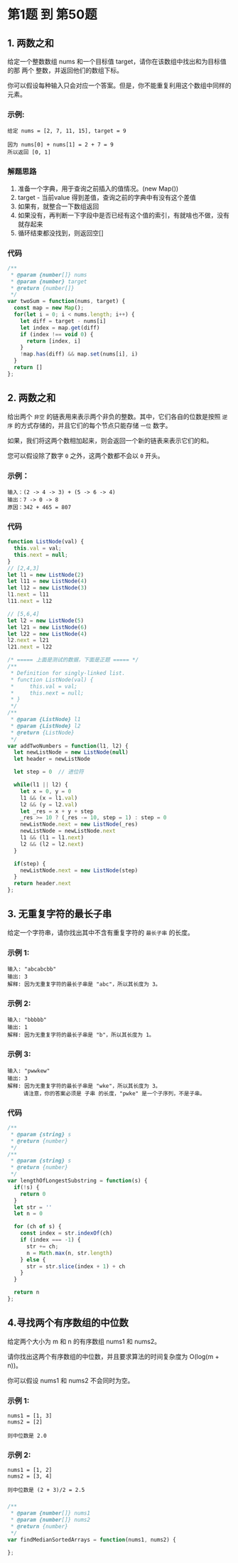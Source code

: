 # 第1题 到 第50题

## 1. 两数之和

给定一个整数数组 nums 和一个目标值 target，请你在该数组中找出和为目标值的那 两个 整数，并返回他们的数组下标。

你可以假设每种输入只会对应一个答案。但是，你不能重复利用这个数组中同样的元素。

### 示例:

```
给定 nums = [2, 7, 11, 15], target = 9

因为 nums[0] + nums[1] = 2 + 7 = 9
所以返回 [0, 1]
```

### 解题思路
1. 准备一个字典，用于查询之前插入的值情况。(new Map())
2. target - 当前value 得到差值，查询之前的字典中有没有这个差值
3. 如果有，就整合一下数组返回
4. 如果没有，再判断一下字段中是否已经有这个值的索引，有就啥也不做，没有就存起来
5. 循环结束都没找到，则返回空[]

### 代码
```js
/**
 * @param {number[]} nums
 * @param {number} target
 * @return {number[]}
 */
var twoSum = function(nums, target) {
  const map = new Map();
  for(let i = 0; i < nums.length; i++) {
    let diff = target - nums[i]
    let index = map.get(diff)
    if (index !== void 0) {
      return [index, i]
    }
    !map.has(diff) && map.set(nums[i], i)
  }
  return []
};
```

## 2. 两数之和

给出两个 `非空` 的链表用来表示两个非负的整数。其中，它们各自的位数是按照 `逆序` 的方式存储的，并且它们的每个节点只能存储 `一位` 数字。

如果，我们将这两个数相加起来，则会返回一个新的链表来表示它们的和。

您可以假设除了数字 `0` 之外，这两个数都不会以 `0` 开头。

### 示例：
```
输入：(2 -> 4 -> 3) + (5 -> 6 -> 4)
输出：7 -> 0 -> 8
原因：342 + 465 = 807
```

### 代码
```js
function ListNode(val) {
  this.val = val;
  this.next = null;
}
// [2,4,3]
let l1 = new ListNode(2)
let l11 = new ListNode(4)
let l12 = new ListNode(3)
l1.next = l11
l11.next = l12

// [5,6,4]
let l2 = new ListNode(5)
let l21 = new ListNode(6)
let l22 = new ListNode(4)
l2.next = l21
l21.next = l22

/* ===== 上面是测试的数据，下面是正题 ===== */
/**
 * Definition for singly-linked list.
 * function ListNode(val) {
 *     this.val = val;
 *     this.next = null;
 * }
 */
/**
 * @param {ListNode} l1
 * @param {ListNode} l2
 * @return {ListNode}
 */
var addTwoNumbers = function(l1, l2) {
  let newListNode = new ListNode(null)
  let header = newListNode

  let step = 0  // 进位符

  while(l1 || l2) {
    let x = 0, y = 0
    l1 && (x = l1.val)
    l2 && (y = l2.val)
    let _res = x + y + step
    _res >= 10 ? (_res -= 10, step = 1) : step = 0
    newListNode.next = new ListNode(_res)
    newListNode = newListNode.next
    l1 && (l1 = l1.next)
    l2 && (l2 = l2.next)
  }

  if(step) {
    newListNode.next = new ListNode(step)
  }
  return header.next
};
```


## 3. 无重复字符的最长子串
给定一个字符串，请你找出其中不含有重复字符的 `最长子串` 的长度。

### 示例 1:
```
输入: "abcabcbb"
输出: 3 
解释: 因为无重复字符的最长子串是 "abc"，所以其长度为 3。
```

### 示例 2:
```
输入: "bbbbb"
输出: 1
解释: 因为无重复字符的最长子串是 "b"，所以其长度为 1。
```

### 示例 3:
```
输入: "pwwkew"
输出: 3
解释: 因为无重复字符的最长子串是 "wke"，所以其长度为 3。
     请注意，你的答案必须是 子串 的长度，"pwke" 是一个子序列，不是子串。
```

### 代码
```js
/**
 * @param {string} s
 * @return {number}
 */
/**
 * @param {string} s
 * @return {number}
 */
var lengthOfLongestSubstring = function(s) {
  if(!s) {
    return 0
  }
  let str = ''
  let n = 0

  for (ch of s) {
    const index = str.indexOf(ch)
    if (index === -1) {
      str += ch;
      n = Math.max(n, str.length)
    } else {
      str = str.slice(index + 1) + ch
    }
  }

  return n
};
```

## 4.寻找两个有序数组的中位数

给定两个大小为 m 和 n 的有序数组 nums1 和 nums2。

请你找出这两个有序数组的中位数，并且要求算法的时间复杂度为 O(log(m + n))。

你可以假设 nums1 和 nums2 不会同时为空。

### 示例 1:

```
nums1 = [1, 3]
nums2 = [2]

则中位数是 2.0
```

### 示例 2:
```
nums1 = [1, 2]
nums2 = [3, 4]

则中位数是 (2 + 3)/2 = 2.5
```

### 
```js
/**
 * @param {number[]} nums1
 * @param {number[]} nums2
 * @return {number}
 */
var findMedianSortedArrays = function(nums1, nums2) {

};
```